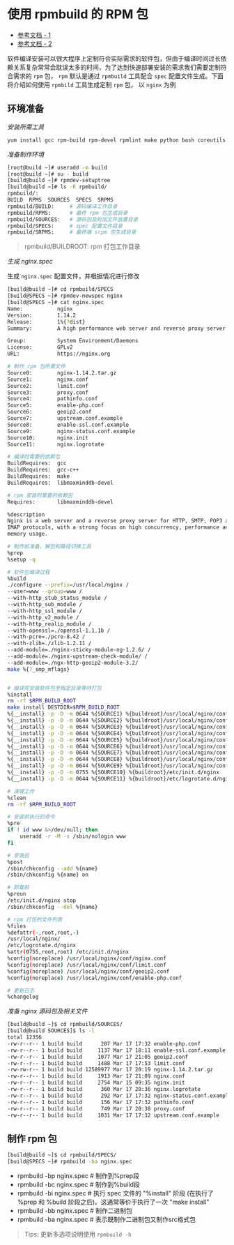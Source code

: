 # 使用 rpmbuild 的 RPM 包


- [参考文档 - 1](https://rpm-packaging-guide.github.io/#building-software-from-source)
- [参考文档 - 2](https://www.cnblogs.com/t-road/p/6847146.html)

软件编译安装可以很大程序上定制符合实际需求的软件包，但由于编译时间过长依赖关系复杂常常会耽误太多的时间，为了达到快速部署安装的需求我们需要定制符合需求的 `rpm` 包， `rpm` 默认是通过 `rpmbuild` 工具配合 `spec` 配置文件生成。下面将介绍如何使用 `rpmbild` 工具生成定制 `rpm` 包， 以 `nginx` 为例

## 环境准备

*安装所需工具*

```bash
yum install gcc rpm-build rpm-devel rpmlint make python bash coreutils diffutils patch rpmdevtools
```

*准备制作环境*

```bash
[root@build ~]# useradd -m build
[root@build ~]# su - build
[build@build ~]# rpmdev-setuptree
[build@build ~]# ls -R rpmbuild/
rpmbuild/:
BUILD  RPMS  SOURCES  SPECS  SRPMS
rpmbuild/BUILD:     # 源码编译工作目录
rpmbuild/RPMS:      # 最终 rpm 包生成目录
rpmbuild/SOURCES:   # 源码包及附加文件放置目录
rpmbuild/SPECS:     # spec 配置文件目录
rpmbuild/SRPMS:     # 最终端 srpm 包生成目录
```

> rpmbuild/BUILDROOT: rpm 打包工作目录

*生成 nginx.spec*

生成 `nginx.spec` 配置文件，并根据情况进行修改

```bash
[build@build ~]# cd rpmbuild/SPECS
[build@SPECS ~]# rpmdev-newspec nginx
[build@SPECS ~]# cat nginx.spec
Name:           nginx
Version:        1.14.2
Release:        1%{?dist}
Summary:        A high performance web server and reverse proxy server 

Group:          System Environment/Daemons
License:        GPLv2
URL:            https://nginx.org

# 制作 rpm 包所需文件
Source0:        nginx-1.14.2.tar.gz
Source1:        nginx.conf
Source2:        limit.conf
Source3:        proxy.conf
Source4:        pathinfo.conf
Source5:        enable-php.conf
Source6:        geoip2.conf
Source7:        upstream.conf.example
Source8:        enable-ssl.conf.example
Source9:        nginx-status.conf.example
Source10:       nginx.init
Source11:       nginx.logrotate

# 编译时需要的依赖包
BuildRequires:  gcc 
BuildRequires:  gcc-c++
BuildRequires:  make
BuildRequires:  libmaxminddb-devel

# rpm 安装时需要的依赖包
Requires:       libmaxminddb-devel

%description
Nginx is a web server and a reverse proxy server for HTTP, SMTP, POP3 and
IMAP protocols, with a strong focus on high concurrency, performance and low
memory usage.

# 制作前准备，解包和路径切换工具
%prep
%setup -q

# 软件包编译过程
%build
./configure --prefix=/usr/local/nginx /
--user=www --group=www /
--with-http_stub_status_module /
--with-http_sub_module /
--with-http_ssl_module /
--with-http_v2_module /
--with-http_realip_module /
--with-openssl=./openssl-1.1.1b /
--with-pcre=./pcre-8.42 /
--with-zlib=./zlib-1.2.11 /
--add-module=./nginx-sticky-module-ng-1.2.6/ /
--add-module=./nginx-upstream-check-module/ /
--add-module=./ngx-http-geoip2-module-3.2/
make %{?_smp_mflags}


# 编译完安装软件包至指定目录等待打包
%install
rm -rf $RPM_BUILD_ROOT
make install DESTDIR=$RPM_BUILD_ROOT
%{__install} -p -D -m 0644 %{SOURCE1} %{buildroot}/usr/local/nginx/conf/nginx.conf
%{__install} -p -D -m 0644 %{SOURCE2} %{buildroot}/usr/local/nginx/conf/limit.conf
%{__install} -p -D -m 0644 %{SOURCE3} %{buildroot}/usr/local/nginx/conf/proxy.conf
%{__install} -p -D -m 0644 %{SOURCE4} %{buildroot}/usr/local/nginx/conf/pathinfo.conf
%{__install} -p -D -m 0644 %{SOURCE5} %{buildroot}/usr/local/nginx/conf/enable-php.conf
%{__install} -p -D -m 0644 %{SOURCE6} %{buildroot}/usr/local/nginx/conf/geoip2.conf
%{__install} -p -D -m 0644 %{SOURCE7} %{buildroot}/usr/local/nginx/conf/upstream.conf.example
%{__install} -p -D -m 0644 %{SOURCE8} %{buildroot}/usr/local/nginx/conf/enable-ssl.conf.example
%{__install} -p -D -m 0644 %{SOURCE9} %{buildroot}/usr/local/nginx/conf/nginx-status.conf.example
%{__install} -p -D -m 0755 %{SOURCE10} %{buildroot}/etc/init.d/nginx
%{__install} -p -D -m 0644 %{SOURCE11} %{buildroot}/etc/logrotate.d/nginx

# 清理工作
%clean
rm -rf $RPM_BUILD_ROOT

# 安装前执行的命令
%pre
if ! id www &>/dev/null; then
    useradd -r -M -s /sbin/nologin www
fi

# 安装后
%post
/sbin/chkconfig --add %{name}
/sbin/chkconfig %{name} on

# 卸载前
%preun
/etc/init.d/nginx stop
/sbin/chkconfig --del %{name}

# rpm 打包的文件列表
%files
%defattr(-,root,root,-)
/usr/local/nginx/
/etc/logrotate.d/nginx
%attr(0755,root,root) /etc/init.d/nginx
%config(noreplace) /usr/local/nginx/conf/nginx.conf
%config(noreplace) /usr/local/nginx/conf/limit.conf
%config(noreplace) /usr/local/nginx/conf/geoip2.conf
%config(noreplace) /usr/local/nginx/conf/enable-php.conf

# 更新日志
%changelog
```

*准备 nginx 源码包及相关文件*

```bash
[build@build ~]$ cd rpmbuild/SOURCES/
[build@build SOURCES]$ ls -l
total 12356
-rw-r--r-- 1 build build      207 Mar 17 17:32 enable-php.conf
-rw-r--r-- 1 build build     1137 Mar 17 18:11 enable-ssl.conf.example
-rw-r--r-- 1 build build     1077 Mar 17 21:05 geoip2.conf
-rw-r--r-- 1 build build     1488 Mar 17 17:53 limit.conf
-rw-rw-r-- 1 build build 12589977 Mar 17 20:19 nginx-1.14.2.tar.gz
-rw-r--r-- 1 build build     1913 Mar 17 21:09 nginx.conf
-rw-r--r-- 1 build build     2754 Mar 15 09:35 nginx.init
-rw-r--r-- 1 build build      360 Mar 17 20:36 nginx.logrotate
-rw-r--r-- 1 build build      292 Mar 17 17:32 nginx-status.conf.example
-rw-r--r-- 1 build build      156 Mar 17 17:32 pathinfo.conf
-rw-r--r-- 1 build build      749 Mar 17 20:38 proxy.conf
-rw-r--r-- 1 build build     1031 Mar 17 17:32 upstream.conf.example
```

## 制作 rpm 包

```bash
[build@build ~]$ cd rpmbuild/SPECS/
[build@SPECS ~]# rpmbuild -ba nginx.spec
```

- rpmbuild -bp nginx.spec # 制作到%prep段
- rpmbuild -bc nginx.spec # 制作到%build段
- rpmbuild -bi nginx.spec # 执行 spec 文件的 "%install" 阶段 (在执行了 %prep 和 %build 阶段之后)。这通常等价于执行了一次 "make install"
- rpmbuild -bb nginx.spec # 制作二进制包
- rpmbuild -ba nginx.spec # 表示既制作二进制包又制作src格式包

> Tips: 更新多选项说明使用 `rpmbuild -h`

